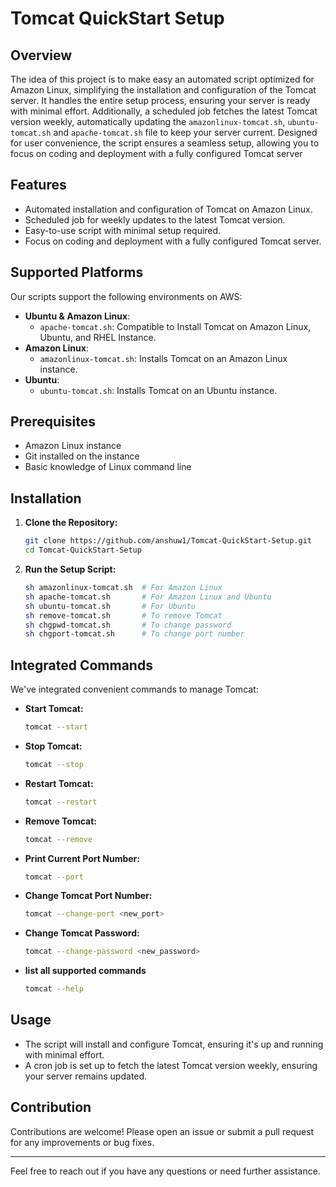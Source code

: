# Tomcat QuickStart Setup

## Overview

The idea of this project is to make easy an automated script optimized for Amazon Linux, simplifying the installation and configuration of the Tomcat server. It handles the entire setup process, ensuring your server is ready with minimal effort. Additionally, a scheduled job fetches the latest Tomcat version weekly, automatically updating the `amazonlinux-tomcat.sh`, `ubuntu-tomcat.sh` and `apache-tomcat.sh` file to keep your server current. Designed for user convenience, the script ensures a seamless setup, allowing you to focus on coding and deployment with a fully configured Tomcat server

## Features

- Automated installation and configuration of Tomcat on Amazon Linux.
- Scheduled job for weekly updates to the latest Tomcat version.
- Easy-to-use script with minimal setup required.
- Focus on coding and deployment with a fully configured Tomcat server.

## Supported Platforms

Our scripts support the following environments on AWS:

- **Ubuntu & Amazon Linux**:
  - `apache-tomcat.sh`: Compatible to Install Tomcat on Amazon Linux, Ubuntu, and RHEL Instance.
- **Amazon Linux**:
  - `amazonlinux-tomcat.sh`: Installs Tomcat on an Amazon Linux instance.
- **Ubuntu**:
  - `ubuntu-tomcat.sh`: Installs Tomcat on an Ubuntu instance.

## Prerequisites

- Amazon Linux instance
- Git installed on the instance
- Basic knowledge of Linux command line

## Installation

1. **Clone the Repository:**
    ```sh
    git clone https://github.com/anshuw1/Tomcat-QuickStart-Setup.git
    cd Tomcat-QuickStart-Setup
    ```

2. **Run the Setup Script:**
    ```sh
   sh amazonlinux-tomcat.sh  # For Amazon Linux
   sh apache-tomcat.sh       # For Amazon Linux and Ubuntu
   sh ubuntu-tomcat.sh       # For Ubuntu
   sh remove-tomcat.sh       # To remove Tomcat
   sh chgpwd-tomcat.sh       # To change password
   sh chgport-tomcat.sh      # To change port number
    ```

## Integrated Commands

We've integrated convenient commands to manage Tomcat:

- **Start Tomcat:**
  ```bash
  tomcat --start
  ```

- **Stop Tomcat:**
  ```bash
  tomcat --stop
  ```

- **Restart Tomcat:**
  ```bash
  tomcat --restart
  ```

- **Remove Tomcat:**
  ```bash
  tomcat --remove
  ```

- **Print Current Port Number:**
  ```bash
  tomcat --port
  ```
  
- **Change Tomcat Port Number:**
  ```bash
  tomcat --change-port <new_port>
  ```

- **Change Tomcat Password:**
  ```bash
  tomcat --change-password <new_password>
  ```

- **list all supported commands**
  ```bash
  tomcat --help 
  ```

## Usage

- The script will install and configure Tomcat, ensuring it's up and running with minimal effort.
- A cron job is set up to fetch the latest Tomcat version weekly, ensuring your server remains updated.

## Contribution
Contributions are welcome! Please open an issue or submit a pull request for any improvements or bug fixes.

---

Feel free to reach out if you have any questions or need further assistance.
